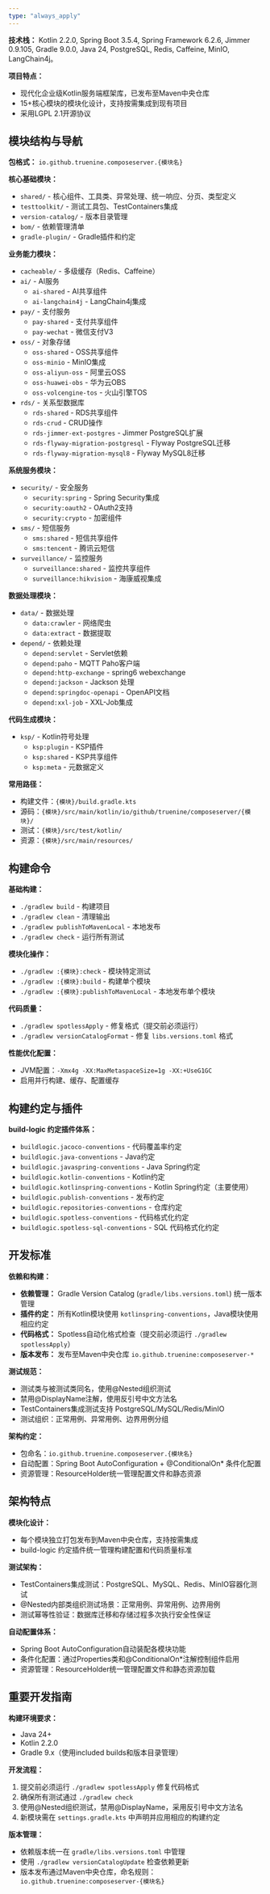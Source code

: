 ```yaml
---
type: "always_apply"
---
```


**技术栈：** Kotlin 2.2.0, Spring Boot 3.5.4, Spring Framework 6.2.6, Jimmer 0.9.105, Gradle 9.0.0, Java 24, PostgreSQL, Redis, Caffeine, MinIO, LangChain4j。

**项目特点：**

- 现代化企业级Kotlin服务端框架库，已发布至Maven中央仓库
- 15+核心模块的模块化设计，支持按需集成到现有项目
- 采用LGPL 2.1开源协议

## 模块结构与导航

**包格式：** `io.github.truenine.composeserver.{模块名}`

**核心基础模块：**

- `shared/` - 核心组件、工具类、异常处理、统一响应、分页、类型定义
- `testtoolkit/` - 测试工具包、TestContainers集成
- `version-catalog/` - 版本目录管理
- `bom/` - 依赖管理清单
- `gradle-plugin/` - Gradle插件和约定

**业务能力模块：**

- `cacheable/` - 多级缓存（Redis、Caffeine）
- `ai/` - AI服务
  - `ai-shared` - AI共享组件
  - `ai-langchain4j` - LangChain4j集成
- `pay/` - 支付服务
  - `pay-shared` - 支付共享组件
  - `pay-wechat` - 微信支付V3
- `oss/` - 对象存储
  - `oss-shared` - OSS共享组件
  - `oss-minio` - MinIO集成
  - `oss-aliyun-oss` - 阿里云OSS
  - `oss-huawei-obs` - 华为云OBS
  - `oss-volcengine-tos` - 火山引擎TOS
- `rds/` - 关系型数据库
  - `rds-shared` - RDS共享组件
  - `rds-crud` - CRUD操作
  - `rds-jimmer-ext-postgres` - Jimmer PostgreSQL扩展
  - `rds-flyway-migration-postgresql` - Flyway PostgreSQL迁移
  - `rds-flyway-migration-mysql8` - Flyway MySQL8迁移

**系统服务模块：**

- `security/` - 安全服务
  - `security:spring` - Spring Security集成
  - `security:oauth2` - OAuth2支持
  - `security:crypto` - 加密组件
- `sms/` - 短信服务
  - `sms:shared` - 短信共享组件
  - `sms:tencent` - 腾讯云短信
- `surveillance/` - 监控服务
  - `surveillance:shared` - 监控共享组件
  - `surveillance:hikvision` - 海康威视集成

**数据处理模块：**

- `data/` - 数据处理
  - `data:crawler` - 网络爬虫
  - `data:extract` - 数据提取
- `depend/` - 依赖处理
  - `depend:servlet` - Servlet依赖
  - `depend:paho` - MQTT Paho客户端
  - `depend:http-exchange` - spring6 webexchange
  - `depend:jackson` - Jackson 处理
  - `depend:springdoc-openapi` - OpenAPI文档
  - `depend:xxl-job` - XXL-Job集成

**代码生成模块：**

- `ksp/` - Kotlin符号处理
  - `ksp:plugin` - KSP插件
  - `ksp:shared` - KSP共享组件
  - `ksp:meta` - 元数据定义

**常用路径：**

- 构建文件：`{模块}/build.gradle.kts`
- 源码：`{模块}/src/main/kotlin/io/github/truenine/composeserver/{模块}/`
- 测试：`{模块}/src/test/kotlin/`
- 资源：`{模块}/src/main/resources/`

## 构建命令

**基础构建：**

- `./gradlew build` - 构建项目
- `./gradlew clean` - 清理输出
- `./gradlew publishToMavenLocal` - 本地发布
- `./gradlew check` - 运行所有测试

**模块化操作：**

- `./gradlew :{模块}:check` - 模块特定测试
- `./gradlew :{模块}:build` - 构建单个模块
- `./gradlew :{模块}:publishToMavenLocal` - 本地发布单个模块

**代码质量：**

- `./gradlew spotlessApply` - 修复格式（提交前必须运行）
- `./gradlew versionCatalogFormat` - 修复 `libs.versions.toml` 格式

**性能优化配置：**

- JVM配置：`-Xmx4g -XX:MaxMetaspaceSize=1g -XX:+UseG1GC`
- 启用并行构建、缓存、配置缓存

## 构建约定与插件

**build-logic 约定插件体系：**

- `buildlogic.jacoco-conventions` - 代码覆盖率约定
- `buildlogic.java-conventions` - Java约定
- `buildlogic.javaspring-conventions` - Java Spring约定
- `buildlogic.kotlin-conventions` - Kotlin约定
- `buildlogic.kotlinspring-conventions` - Kotlin Spring约定（主要使用）
- `buildlogic.publish-conventions` - 发布约定
- `buildlogic.repositories-conventions` - 仓库约定
- `buildlogic.spotless-conventions` - 代码格式化约定
- `buildlogic.spotless-sql-conventions` - SQL 代码格式化约定

## 开发标准

**依赖和构建：**

- **依赖管理：** Gradle Version Catalog (`gradle/libs.versions.toml`) 统一版本管理
- **插件约定：** 所有Kotlin模块使用 `kotlinspring-conventions`，Java模块使用相应约定
- **代码格式：** Spotless自动化格式检查（提交前必须运行 `./gradlew spotlessApply`）
- **版本发布：** 发布至Maven中央仓库 `io.github.truenine:composeserver-*`

**测试规范：**

- 测试类与被测试类同名，使用@Nested组织测试
- 禁用@DisplayName注解，使用反引号中文方法名
- TestContainers集成测试支持 PostgreSQL/MySQL/Redis/MinIO
- 测试组织：正常用例、异常用例、边界用例分组

**架构约定：**

- 包命名：`io.github.truenine.composeserver.{模块名}`
- 自动配置：Spring Boot AutoConfiguration + @ConditionalOn* 条件化配置
- 资源管理：ResourceHolder统一管理配置文件和静态资源

## 架构特点

**模块化设计：**

- 每个模块独立打包发布到Maven中央仓库，支持按需集成
- build-logic 约定插件统一管理构建配置和代码质量标准

**测试架构：**

- TestContainers集成测试：PostgreSQL、MySQL、Redis、MinIO容器化测试
- @Nested内部类组织测试场景：正常用例、异常用例、边界用例
- 测试幂等性验证：数据库迁移和存储过程多次执行安全性保证

**自动配置体系：**

- Spring Boot AutoConfiguration自动装配各模块功能
- 条件化配置：通过Properties类和@ConditionalOn*注解控制组件启用
- 资源管理：ResourceHolder统一管理配置文件和静态资源加载

## 重要开发指南

**构建环境要求：**

- Java 24+
- Kotlin 2.2.0
- Gradle 9.x（使用included builds和版本目录管理）

**开发流程：**

1. 提交前必须运行 `./gradlew spotlessApply` 修复代码格式
2. 确保所有测试通过 `./gradlew check`
3. 使用@Nested组织测试，禁用@DisplayName，采用反引号中文方法名
4. 新模块需在 `settings.gradle.kts` 中声明并应用相应的构建约定

**版本管理：**

- 依赖版本统一在 `gradle/libs.versions.toml` 中管理
- 使用 `./gradlew versionCatalogUpdate` 检查依赖更新
- 版本发布通过Maven中央仓库，命名规则：`io.github.truenine:composeserver-{模块名}`
